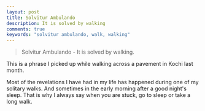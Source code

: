 ```yaml
---
layout: post
title: Solvitur Ambulando
description: It is solved by walking
comments: true
keywords: "solvitur ambulando, walk, walking"
---
```


> Solvitur Ambulando - It is solved by walking.

This is a phrase I picked up while walking across a pavement in Kochi last month.

Most of the revelations I have had in my life has happened during one of my solitary walks. And sometimes in the early morning after a good night's sleep. That is why I always say when you are stuck, go to sleep or take a long walk.
